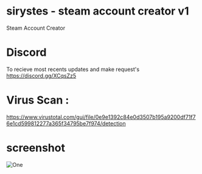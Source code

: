 # sirystes - steam account creator v1
Steam Account Creator

# Discord
To recieve most recents updates and make request's
https://discord.gg/XCqsZz5

# Virus Scan :
https://www.virustotal.com/gui/file/0e9e1392c84e0d3507b195a9200df71f76e1cd599812277a365f34795be7f974/detection

# screenshot
<img src="https://i.imgur.com/KSWJeyw.gif" alt="One" data-canonical-src="https://i.imgur.com/KSWJeyw.gif" style="max-width:100%;">

